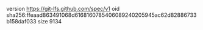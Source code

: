 version https://git-lfs.github.com/spec/v1
oid sha256:ffeaad863491068d6168160785406089240205945ac62d82886733b158daf033
size 9134
